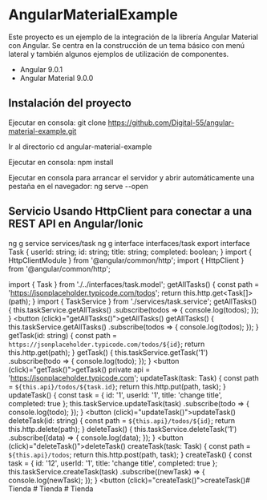 # AngularMaterialExample

Este proyecto es un ejemplo de la integración de la librería Angular Material con Angular. Se centra en la construcción de un tema básico con menú lateral y también algunos ejemplos de utilización de componentes.
- Angular 9.0.1
- Angular Material 9.0.0

## Instalación del proyecto

Ejecutar en consola:  git clone https://github.com/Digital-55/angular-material-example.git

Ir al directorio cd angular-material-example

Ejecutar en consola: npm install

Ejecutar en consola para arrancar el servidor y abrir automáticamente una pestaña en el navegador: ng serve --open

## Servicio Usando HttpClient para conectar a una REST API en Angular/Ionic

ng g service services/task
ng g interface interfaces/task
export interface Task {
  userId: string;
  id: string;
  title: string;
  completed: boolean;
}
import { HttpClientModule } from '@angular/common/http';
import { HttpClient } from '@angular/common/http';

import { Task } from './../interfaces/task.model';
getAllTasks() {
  const path = 'https://jsonplaceholder.typicode.com/todos';
  return this.http.get<Task[]>(path);
}
import { TaskService } from './services/task.service';
getAllTasks() {
  this.taskService.getAllTasks()
  .subscribe(todos => {
    console.log(todos);
  });
}
<button (click)="getAllTasks()">getAllTasks()</button>
getAllTasks() {
  this.taskService.getAllTasks()
  .subscribe(todos => {
    console.log(todos);
  });
}
getTask(id: string) {
  const path = `https://jsonplaceholder.typicode.com/todos/${id}`;
  return this.http.get<Task>(path);
}
getTask() {
  this.taskService.getTask('1')
  .subscribe(todo => {
    console.log(todo);
  });
}
<button (click)="getTask()">getTask()</button>
private api = 'https://jsonplaceholder.typicode.com';
updateTask(task: Task) {
  const path = `${this.api}/todos/${task.id}`;
  return this.http.put<Task>(path, task);
}
updateTask() {
  const task = {
    id: '1',
    userId: '1',
    title: 'change title',
    completed: true
  };
  this.taskService.updateTask(task)
  .subscribe(todo => {
    console.log(todo);
  });
}
<button (click)="updateTask()">updateTask()</button>
deleteTask(id: string) {
  const path = `${this.api}/todos/${id}`;
  return this.http.delete(path);
}
deleteTask() {
  this.taskService.deleteTask('1')
  .subscribe((data) => {
    console.log(data);
  });
}
<button (click)="deleteTask()">deleteTask()</button>
createTask(task: Task) {
  const path = `${this.api}/todos`;
  return this.http.post(path, task);
}
createTask() {
  const task = {
    id: '12',
    userId: '1',
    title: 'change title',
    completed: true
  };
  this.taskService.createTask(task)
  .subscribe((newTask) => {
    console.log(newTask);
  });
}
<button (click)="createTask()">createTask()</button>#   T i e n d a  
 #   T i e n d a  
 #   T i e n d a  
 